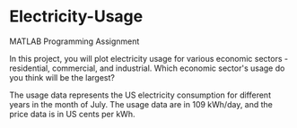 # Electricity-Usage

MATLAB Programming Assignment

In this project, you will plot electricity usage for various economic sectors - residential, commercial, and industrial. Which economic sector's usage do you think will be the largest?


The usage data represents the US electricity consumption for different years in the month of July. The usage data are in 109 kWh/day, and the price data is in US cents per kWh.
